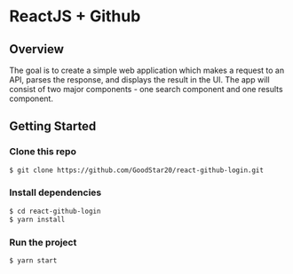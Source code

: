 # ReactJS + Github

## Overview

The goal is to create a simple web application which makes a request to an API, parses the response, and displays the result in the UI. The app will consist of two major components - one search component and one results component.

## Getting Started

### Clone this repo

```bash
$ git clone https://github.com/GoodStar20/react-github-login.git
```

### Install dependencies

```bash
$ cd react-github-login
$ yarn install
```

### Run the project

```bash
$ yarn start
```
